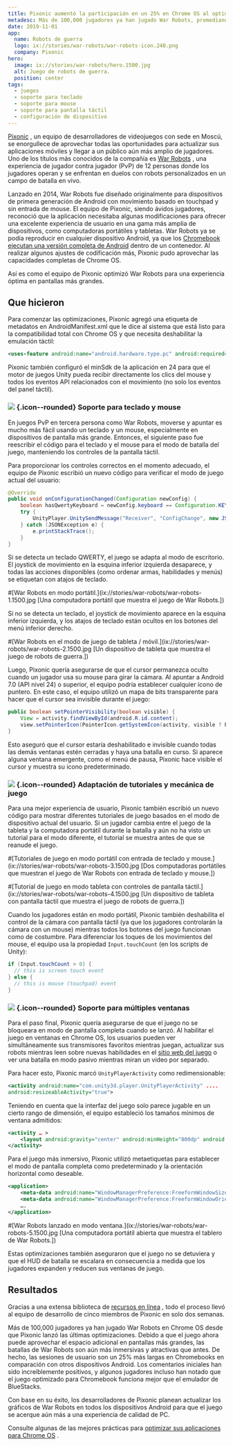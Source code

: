 ```yaml
---
title: Pixonic aumentó la participación en un 25% en Chrome OS al optimizar para pantallas grandes
metadesc: Más de 100,000 jugadores ya han jugado War Robots, promediando sesiones más largas en Chromebooks comparado con otros dispositivos Android, gracias a solo dos semanas de un equipo de 5 miembros.
date: 2019-11-01
app:
  name: Robots de guerra
  logo: ix://stories/war-robots/war-robots-icon.240.png
  company: Pixonic
hero:
  image: ix://stories/war-robots/hero.1500.jpg
  alt: Juego de robots de guerra.
  position: center
tags:
  - juegos
  - soporte para teclado
  - soporte para mouse
  - soporte para pantalla táctil
  - configuración de dispositivo
---
```


[Pixonic](https://play.google.com/store/apps/details?id=com.pixonic.wwr) , un equipo de desarrolladores de videojuegos con sede en Moscú, se enorgullece de aprovechar todas las oportunidades para actualizar sus aplicaciones móviles y llegar a un público aún más amplio de jugadores. Uno de los títulos más conocidos de la compañía es [War Robots](https://play.google.com/store/apps/details?id=com.pixonic.wwr&hl=en_US) , una experiencia de jugador contra jugador (PvP) de 12 personas donde los jugadores operan y se enfrentan en duelos con robots personalizados en un campo de batalla en vivo.

Lanzado en 2014, War Robots fue diseñado originalmente para dispositivos de primera generación de Android con movimiento basado en touchpad y sin entrada de mouse. El equipo de Pixonic, siendo ávidos jugadores, reconoció que la aplicación necesitaba algunas modificaciones para ofrecer una excelente experiencia de usuario en una gama más amplia de dispositivos, como computadoras portátiles y tabletas. War Robots ya se podía reproducir en cualquier dispositivo Android, ya que los [Chromebook ejecutan una versión completa de Android](/{{locale.code}}/posts/expand-your-app-beyond-mobile-to-reach) dentro de un contenedor. Al realizar algunos ajustes de codificación más, Pixonic pudo aprovechar las capacidades completas de Chrome OS.

Así es como el equipo de Pixonic optimizó War Robots para una experiencia óptima en pantallas más grandes.

## Que hicieron

Para comenzar las optimizaciones, Pixonic agregó una etiqueta de metadatos en AndroidManifest.xml que le dice al sistema que está listo para la compatibilidad total con Chrome OS y que necesita deshabilitar la emulación táctil:

```xml {title="XML" .code-figure}
<uses-feature android:name="android.hardware.type.pc" android:required="false" />
```

Pixonic también configuró el minSdk de la aplicación en 24 para que el motor de juegos Unity pueda recibir directamente los clics del mouse y todos los eventos API relacionados con el movimiento (no solo los eventos del panel táctil).

### ![](ix://icons/keyboard.png) {.icon--rounded} Soporte para teclado y mouse

En juegos PvP en tercera persona como War Robots, moverse y apuntar es mucho más fácil usando un teclado y un mouse, especialmente en dispositivos de pantalla más grande. Entonces, el siguiente paso fue reescribir el código para el teclado y el mouse para el modo de batalla del juego, manteniendo los controles de la pantalla táctil.

Para proporcionar los controles correctos en el momento adecuado, el equipo de Pixonic escribió un nuevo código para verificar el modo de juego actual del usuario:

```java {title="Java" .code-figure}
@Override
public void onConfigurationChanged(Configuration newConfig) {
    boolean hasQwertyKeyboard = newConfig.keyboard == Configuration.KEYBOARD_QWERTY && newConfig.hardKeyboardHidden == Configuration.HARDKEYBOARDHIDDEN_NO;
    try {
        UnityPlayer.UnitySendMessage("Receiver", "ConfigChange", new JSONObject().put("keyboard", hasQwertyKeyboard).toString());
    } catch (JSONException e) {
        e.printStackTrace();
    }
}
```

Si se detecta un teclado QWERTY, el juego se adapta al modo de escritorio. El joystick de movimiento en la esquina inferior izquierda desaparece, y todas las acciones disponibles (como ordenar armas, habilidades y menús) se etiquetan con atajos de teclado.

#[War Robots en modo portátil.](ix://stories/war-robots/war-robots-1.1500.jpg [Una computadora portátil que muestra el juego de War Robots.])

Si no se detecta un teclado, el joystick de movimiento aparece en la esquina inferior izquierda, y los atajos de teclado están ocultos en los botones del menú inferior derecho.

#[War Robots en el modo de juego de tableta / móvil.](ix://stories/war-robots/war-robots-2.1500.jpg [Un dispositivo de tableta que muestra el juego de robots de guerra.])

Luego, Pixonic quería asegurarse de que el cursor permanezca oculto cuando un jugador usa su mouse para girar la cámara. Al apuntar a Android 7.0 (API nivel 24) o superior, el equipo podría establecer cualquier ícono de puntero. En este caso, el equipo utilizó un mapa de bits transparente para hacer que el cursor sea invisible durante el juego:

```java {title="Java" .code-figure}
public boolean setPointerVisibility(boolean visible) {
    View = activity.findViewById(android.R.id.content);
    view.setPointerIcon(PointerIcon.getSystemIcon(activity, visible ? PointerIcon.TYPE_DEFAULT : PointerIcon.TYPE_NULL));
}
```

Esto aseguró que el cursor estaría deshabilitado e invisible cuando todas las demás ventanas estén cerradas y haya una batalla en curso. Si aparece alguna ventana emergente, como el menú de pausa, Pixonic hace visible el cursor y muestra su icono predeterminado.

### ![](ix://icons/videogame.png) {.icon--rounded} Adaptación de tutoriales y mecánica de juego

Para una mejor experiencia de usuario, Pixonic también escribió un nuevo código para mostrar diferentes tutoriales de juego basados en el modo de dispositivo actual del usuario. Si un jugador cambia entre el juego de la tableta y la computadora portátil durante la batalla y aún no ha visto un tutorial para el modo diferente, el tutorial se muestra antes de que se reanude el juego.

#[Tutoriales de juego en modo portátil con entrada de teclado y mouse.](ix://stories/war-robots/war-robots-3.1500.jpg [Dos computadoras portátiles que muestran el juego de War Robots con entrada de teclado y mouse.])

#[Tutorial de juego en modo tableta con controles de pantalla táctil.] (ix://stories/war-robots/war-robots-4.1500.jpg [Un dispositivo de tableta con pantalla táctil que muestra el juego de robots de guerra.])

Cuando los jugadores están en modo portátil, Pixonic también deshabilita el control de la cámara con pantalla táctil (ya que los jugadores controlarán la cámara con un mouse) mientras todos los botones del juego funcionan como de costumbre. Para diferenciar los toques de los movimientos del mouse, el equipo usa la propiedad `Input.touchCount` (en los scripts de Unity):

```java {title="Java" .code-figure}
if (Input.touchCount > 0) {
  // this is screen touch event
} else {
  // this is mouse (touchpad) event
}
```

### ![](ix://icons/dynamic_feed.png) {.icon--rounded} Soporte para múltiples ventanas

Para el paso final, Pixonic quería asegurarse de que el juego no se bloqueara en modo de pantalla completa cuando se lanzó. Al habilitar el juego en ventanas en Chrome OS, los usuarios pueden ver simultáneamente sus transmisores favoritos mientras juegan, actualizar sus robots mientras leen sobre nuevas habilidades en el [sitio web del juego](https://warrobots.com/) o ver una batalla en modo pasivo mientras miran un video por separado.

Para hacer esto, Pixonic marcó `UnityPlayerActivity` como redimensionable:

```xml {title="XML" .code-figure}
<activity android:name="com.unity3d.player.UnityPlayerActivity" ....
android:resizeableActivity="true">
```

Teniendo en cuenta que la interfaz del juego solo parece jugable en un cierto rango de dimensión, el equipo estableció los tamaños mínimos de ventana admitidos:

```xml {title="XML" .code-figure}
<activity … >
    <layout android:gravity="center" android:minHeight="800dp" android:minWidth="1200dp" />
</activity>
```

Para el juego más inmersivo, Pixonic utilizó metaetiquetas para establecer el modo de pantalla completa como predeterminado y la orientación horizontal como deseable.

```xml {title="XML" .code-figure}
<application>
    <meta-data android:name="WindowManagerPreference:FreeformWindowSize" android:value="maximize" />
    <meta-data android:name="WindowManagerPreference:FreeformWindowOrientation" android:value="landscape" />
    ….
</application>
```

#[War Robots lanzado en modo ventana.](ix://stories/war-robots/war-robots-5.1500.jpg [Una computadora portátil abierta que muestra el tablero de War Robots.])

Estas optimizaciones también aseguraron que el juego no se detuviera y que el HUD de batalla se escalara en consecuencia a medida que los jugadores expanden y reducen sus ventanas de juego.

## Resultados

Gracias a una extensa biblioteca de [recursos en línea](/{{locale.code}}/android/) , todo el proceso llevó al equipo de desarrollo de cinco miembros de Pixonic en solo dos semanas.

Más de 100,000 jugadores ya han jugado War Robots en Chrome OS desde que Pixonic lanzó las últimas optimizaciones. Debido a que el juego ahora puede aprovechar el espacio adicional en pantallas más grandes, las batallas de War Robots son aún más inmersivas y atractivas que antes. De hecho, las sesiones de usuario son un 25% más largas en Chromebooks en comparación con otros dispositivos Android. Los comentarios iniciales han sido increíblemente positivos, y algunos jugadores incluso han notado que el juego optimizado para Chromebook funciona mejor que el emulador de BlueStacks.

Con base en su éxito, los desarrolladores de Pixonic planean actualizar los gráficos de War Robots en todos los dispositivos Android para que el juego se acerque aún más a una experiencia de calidad de PC.

Consulte algunas de las mejores prácticas para [optimizar sus aplicaciones para Chrome OS](/{{locale.code}}/android/optimizing) .
